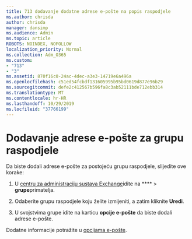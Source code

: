 ```yaml
---
title: 713 dodavanje dodatne adrese e-pošte na popis raspodjele
ms.author: chrisda
author: chrisda
manager: dansimp
ms.audience: Admin
ms.topic: article
ROBOTS: NOINDEX, NOFOLLOW
localization_priority: Normal
ms.collection: Adm_O365
ms.custom:
- "713"
- "3"
ms.assetid: 870f16c0-24ac-4dec-a3e3-14719e6a496a
ms.openlocfilehash: c51ed54fcbdf131605995b95bd0619d877e96b29
ms.sourcegitcommit: defe2c412567b596fa8c3ab52111bde712ebb314
ms.translationtype: MT
ms.contentlocale: hr-HR
ms.lasthandoff: 10/29/2019
ms.locfileid: "37766199"
---
```

# <a name="add-an-email-address-for-a-distribution-group"></a>Dodavanje adrese e-pošte za grupu raspodjele

Da biste dodali adrese e-pošte za postojeću grupu raspodjele, slijedite ove korake:

1. U [centru za administraciju sustava Exchange](https://outlook.office365.com/ecp/)idite na **** \> **grupe**primatelja.

2. Odaberite grupu raspodjele koju želite izmijeniti, a zatim kliknite **Uredi**.

3. U svojstvima grupe idite na karticu **opcije e-pošte** da biste dodali adrese e-pošte. 

Dodatne informacije potražite u [opcijama e-pošte](https://technet.microsoft.com/library/bb124513.aspx#emailoptions).
